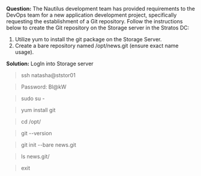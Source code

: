**Question:**
The Nautilus development team has provided requirements to the DevOps team for a new application development project, specifically requesting the establishment of a Git repository. Follow the instructions below to create the Git repository on the Storage server in the Stratos DC:

1. Utilize yum to install the git package on the Storage Server.
2. Create a bare repository named /opt/news.git (ensure exact name usage).

**Solution:**
LogIn into Storage server
> ssh natasha@ststor01

> Password: Bl@kW

> sudo su -

> yum install git

> cd /opt/

> git --version

> git init --bare news.git

> ls news.git/

> exit
